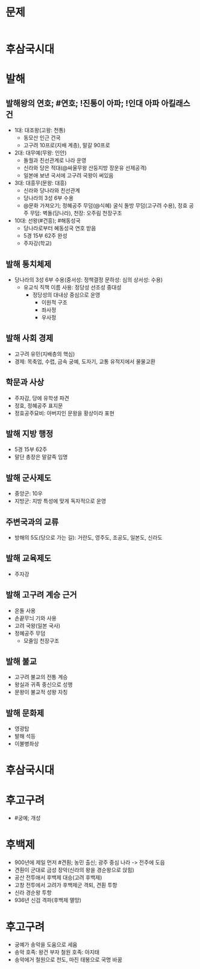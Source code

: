 # 문제
```java

```

# 후삼국시대
# 발해
## 발해왕의 연호; #연호; !진통이 아파; !인대 아파 아킬래스건
* 1대: 대조왕(고왕: 천통) 
   * 동모산 인근 건국
   * 고구려 10프로(지배 계층), 말갈 90프로
* 2대: 대무예(무왕: 인안) 
   * 돌궐과 친선관계로 나라 운영
   * 신라와 당은 적대(@싸울무왕 산둥지방 장운유 선제공격)
   * 일본애 보낸 국서에 고구려 국왕이 써있음
* 3대: 대흥무(문왕: 대흥) 
  * 신라와 당나라와 친선관계
  * 당나라의 3성 6부 수용
  * @문화 가져오기; 정혜공주 무덤(@식혜) 굴식 돌방 무덤(고구려 수용), 정효 공주 무덤: 벽돌(당나라), 천장: 오주림 천장구조
* 10대: 선왕(#건흥); #해동성국 
   * 당나라로부터 혜동성국 연호 받음
   * 5경 15부 62주 완성
   * 주자강(학교)

## 발해 통치체제
* 당나라의 3성 6부 수용(중서성: 정책결정 문하성: 심의 상서성: 수용)
   * 유교식 직책 이름 사용: 정당성  선조성  중대성
      * 정당성의 대내상 중심으로 운영
        * 이원적 구조
        * 좌사정
        * 우사정

## 발해 사회 경제
* 고구려 유민(지배층의 핵심)
* 경제: 목축업, 수렵, 금속 궁예, 도자기, 교통 유적지에서 물물교환


## 학문과 사상
* 주자감, 당에 유학생 파견
* 정효, 정혜공주 표지문
* 정효공주묘비: 아버지인 문왕을 황상이라 표현

## 발해 지방 행정
* 5경 15부 62주
* 말단 총장은 말갈족 임명

## 발해 군사제도
* 중앙군: 10우
* 지방군: 지방 특성에 맞게 독자적으로 운영

## 주변국과의 교류
* 방해의 5도(당으로 가는 길): 거란도, 영주도, 조공도, 일본도, 신라도

## 발해 교육제도
* 주자강

## 발해 고구려 계승 근거
* 온돌 사용
* 손끝무늬 기와 사용
* 고려 국왕(일본 국사)
* 정혜공주 무덤
  * 모줄임 천장구조


## 발해 불교
* 고구려 불교의 전통 계승
* 왕실과 귀족 중신으로 성행
* 문왕이 불교적 성왕 자칭

## 발해 문화제
* 영광탑
* 발해 석등
* 이불병좌상

# 후삼국시대
# 후고구려
 * #궁예; 개성

# 후백제
 * 900년에 제일 먼저 #견훤; 농민 출신; 광주 중심 나라 -> 전주에 도읍
 * 견훤이 군대로 금성 장악(신라의 왕을 경순왕으로 앉힘)
 * 공산 전투애서 후백제 대승(고려 후백제)
  * 고창 전투에서 고려가 후백제군 격퇴, 견훤 투항
  * 신라 경순왕 투항
  * 936년 신검 격파(후백제 멸망)

# 후고구려
* 궁예가 송악을 도움으로 세움
 * 송악 호족: 왕건 부자  철원 호족: 아지태
 * 송악에거 철원으로 천도, 마진 태봉으로 국명 바꿈
